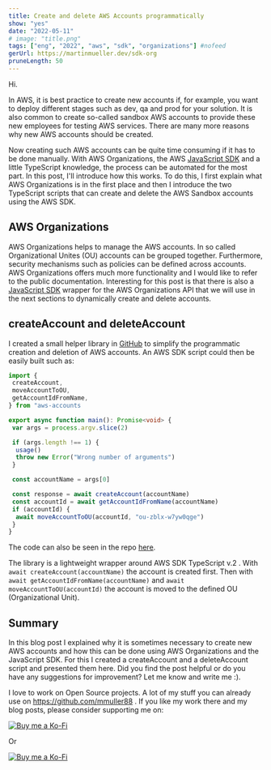 ```yaml
---
title: Create and delete AWS Accounts programmatically
show: "yes"
date: "2022-05-11"
# image: "title.png"
tags: ["eng", "2022", "aws", "sdk", "organizations"] #nofeed
gerUrl: https://martinmueller.dev/sdk-org
pruneLength: 50
---
```


Hi.

In AWS, it is best practice to create new accounts if, for example, you want to deploy different stages such as dev, qa and prod for your solution. It is also common to create so-called sandbox AWS accounts to provide these new employees for testing AWS services. There are many more reasons why new AWS accounts should be created.

Now creating such AWS accounts can be quite time consuming if it has to be done manually. With AWS Organizations, the AWS [JavaScript SDK](https://docs.aws.amazon.com/AWSJavaScriptSDK/latest/AWS/Organizations.html) and a little TypeScript knowledge, the process can be automated for the most part. In this post, I'll introduce how this works. To do this, I first explain what AWS Organizations is in the first place and then I introduce the two TypeScript scripts that can create and delete the AWS Sandbox accounts using the AWS SDK.

## AWS Organizations

AWS Organizations helps to manage the AWS accounts. In so called Organizational Unites (OU) accounts can be grouped together. Furthermore, security mechanisms such as policies can be defined across accounts. AWS Organizations offers much more functionality and I would like to refer to the public documentation. Interesting for this post is that there is also a [JavaScript SDK](https://docs.aws.amazon.com/AWSJavaScriptSDK/latest/AWS/Organizations.html) wrapper for the AWS Organizations API that we will use in the next sections to dynamically create and delete accounts.

## createAccount and deleteAccount

I created a small helper library in [GitHub](https://github.com/mmuller88/aws-accounts) to simplify the programmatic creation and deletion of AWS accounts. An AWS SDK script could then be easily built such as:

```ts
import {
 createAccount,
 moveAccountToOU,
 getAccountIdFromName,
} from "aws-accounts

export async function main(): Promise<void> {
 var args = process.argv.slice(2)

 if (args.length !== 1) {
  usage()
  throw new Error("Wrong number of arguments")
 }

 const accountName = args[0]

 const response = await createAccount(accountName)
 const accountId = await getAccountIdFromName(accountName)
 if (accountId) {
  await moveAccountToOU(accountId, "ou-zblx-w7yw0qge")
 }
}
```

The code can also be seen in the repo [here](https://github.com/mmuller88/aws-accounts/blob/main/test/createAccountScript.ts).

The library is a lightweight wrapper around AWS SDK TypeScript v.2 . With `await createAccount(accountName)` the account is created first. Then with `await getAccountIdFromName(accountName)` and `await moveAccountToOU(accountId)` the account is moved to the defined OU (Organizational Unit).

## Summary

In this blog post I explained why it is sometimes necessary to create new AWS accounts and how this can be done using AWS Organizations and the JavaScript SDK. For this I created a createAccount and a deleteAccount script and presented them here. Did you find the post helpful or do you have any suggestions for improvement? Let me know and write me :).

I love to work on Open Source projects. A lot of my stuff you can already use on <https://github.com/mmuller88> . If you like my work there and my blog posts, please consider supporting me on:

[![Buy me a Ko-Fi](https://storage.ko-fi.com/cdn/useruploads/png_d554a01f-60f0-4969-94d1-7b69f3e28c2fcover.jpg?v=69a332f2-b808-4369-8ba3-dae0d1100dd4)](https://ko-fi.com/T6T1BR59W)

Or

[![Buy me a Ko-Fi](https://theastrologypodcast.com/wp-content/uploads/2015/06/become-my-patron-05.jpg)](https://www.patreon.com/bePatron?u=29010217)

